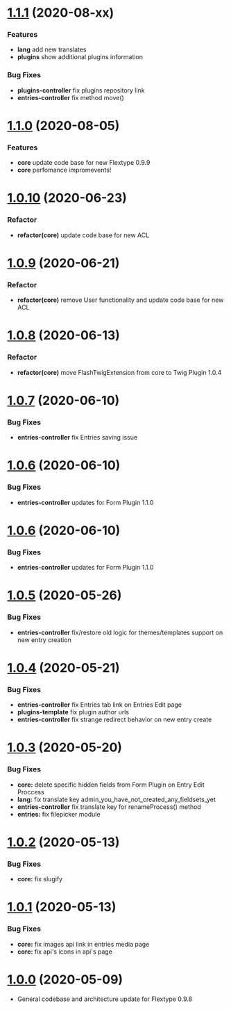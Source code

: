 <a name="1.1.1"></a>
# [1.1.1](https://github.com/flextype-plugins/admin) (2020-08-xx)

### Features
* **lang** add new translates
* **plugins** show additional plugins information

### Bug Fixes

* **plugins-controller** fix plugins repository link
* **entries-controller** fix method move()

<a name="1.1.0"></a>
# [1.1.0](https://github.com/flextype-plugins/admin) (2020-08-05)

### Features

* **core** update code base for new Flextype 0.9.9
* **core** perfomance impromevents!

<a name="1.0.10"></a>
# [1.0.10](https://github.com/flextype-plugins/admin) (2020-06-23)

### Refactor

* **refactor(core)** update code base for new ACL

<a name="1.0.9"></a>
# [1.0.9](https://github.com/flextype-plugins/admin) (2020-06-21)

### Refactor

* **refactor(core)** remove User functionality and update code base for new ACL

<a name="1.0.8"></a>
# [1.0.8](https://github.com/flextype-plugins/admin) (2020-06-13)

### Refactor

* **refactor(core)** move FlashTwigExtension from core to Twig Plugin 1.0.4

<a name="1.0.7"></a>
# [1.0.7](https://github.com/flextype-plugins/admin) (2020-06-10)

### Bug Fixes

* **entries-controller** fix Entries saving issue

<a name="1.0.6"></a>
# [1.0.6](https://github.com/flextype-plugins/admin) (2020-06-10)

### Bug Fixes

* **entries-controller** updates for Form Plugin 1.1.0

<a name="1.0.6"></a>
# [1.0.6](https://github.com/flextype-plugins/admin) (2020-06-10)

### Bug Fixes

* **entries-controller** updates for Form Plugin 1.1.0

<a name="1.0.5"></a>
# [1.0.5](https://github.com/flextype-plugins/admin) (2020-05-26)

### Bug Fixes

* **entries-controller** fix/restore old logic for themes/templates support on new entry creation

<a name="1.0.4"></a>
# [1.0.4](https://github.com/flextype-plugins/admin) (2020-05-21)

### Bug Fixes

* **entries-controller** fix Entries tab link on Entries Edit page
* **plugins-template** fix plugin author urls
* **entries-controller** fix strange redirect behavior on new entry create

<a name="1.0.3"></a>
# [1.0.3](https://github.com/flextype-plugins/admin) (2020-05-20)

### Bug Fixes

* **core:** delete specific hidden fields from Form Plugin on Entry Edit Proccess
* **lang:** fix translate key admin_you_have_not_created_any_fieldsets_yet
* **entries-controller** fix translate key for renameProcess() method
* **entries:** fix filepicker module

<a name="1.0.2"></a>
# [1.0.2](https://github.com/flextype-plugins/admin) (2020-05-13)

### Bug Fixes

* **core:** fix slugify

<a name="1.0.1"></a>
# [1.0.1](https://github.com/flextype-plugins/admin) (2020-05-13)

### Bug Fixes

* **core:** fix images api link in entries media page
* **core:** fix api's icons in api's page


<a name="1.0.0"></a>
# [1.0.0](https://github.com/flextype-plugins/admin) (2020-05-09)
* General codebase and architecture update for Flextype 0.9.8
